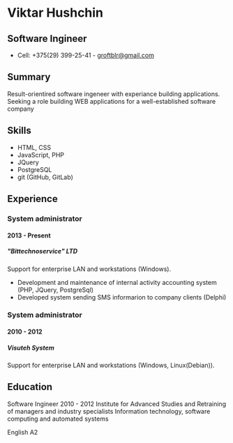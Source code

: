 # Viktar Hushchin

## Software Ingineer

- Cell: +375(29) 399-25-41 - [groftblr@gmail.com](mailto:groftblr@gmail.com)

## Summary

Result-orientired software ingeneer with experiance building applications. Seeking a role building WEB applications for a well-established software company

## Skills

- HTML, CSS
- JavaScript, PHP
- JQuery
- PostgreSQL
- git (GitHub, GitLab)

## Experience

### System administrator

#### 2013 - Present

##### "Bittechnoservice" LTD

Support for enterprise LAN and workstations (Windows).

- Development and maintenance of internal activity accounting system (PHP, JQuery, PostgreSql)
- Developed system sending SMS informarion to company clients (Delphi)

### System administrator

#### 2010 - 2012

##### Visuteh System

Support for enterprise LAN and workstations (Windows, Linux(Debian)).

## Education

Software Ingineer
2010 - 2012
Institute for Advanced Studies and Retraining of managers and industry specialists
Information technology, software computing and automated systems

English A2
